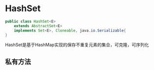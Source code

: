 # HashSet
```java
public class HashSet<E>
    extends AbstractSet<E>
    implements Set<E>, Cloneable, java.io.Serializable{
}
```
HashSet是基于HashMap实现的保存不重复元素的集合，可克隆，可序列化
## 私有方法